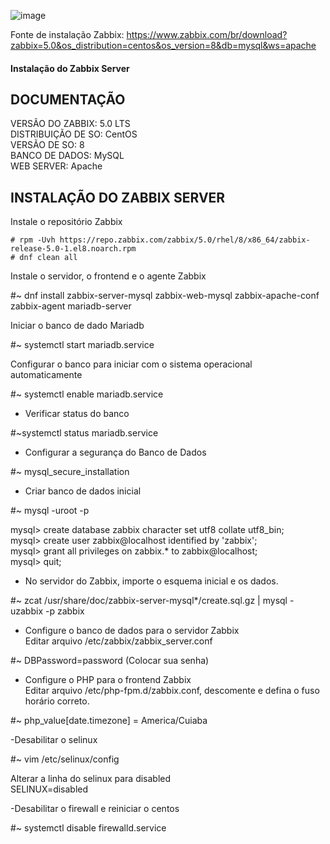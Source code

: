 

![image](https://user-images.githubusercontent.com/30474126/121080549-8cc42f80-c7a9-11eb-9e70-f3ad1137b502.png)

Fonte de instalação Zabbix: https://www.zabbix.com/br/download?zabbix=5.0&os_distribution=centos&os_version=8&db=mysql&ws=apache

#### Instalação do Zabbix Server 

## DOCUMENTAÇÃO ##
VERSÃO DO ZABBIX: 5.0 LTS   
DISTRIBUIÇÃO DE SO: CentOS   
VERSÃO DE SO: 8   
BANCO DE DADOS: MySQL   
WEB SERVER: Apache   
  
## INSTALAÇÃO DO ZABBIX SERVER ##   
Instale o repositório Zabbix   

    # rpm -Uvh https://repo.zabbix.com/zabbix/5.0/rhel/8/x86_64/zabbix-release-5.0-1.el8.noarch.rpm   
    # dnf clean all   

Instale o servidor, o frontend e o agente Zabbix   

#~ dnf install zabbix-server-mysql zabbix-web-mysql zabbix-apache-conf zabbix-agent mariadb-server   

Iniciar o banco de dado Mariadb  

#~ systemctl start mariadb.service   

Configurar o banco para iniciar com o sistema operacional automaticamente  

#~ systemctl enable mariadb.service   

- Verificar status do banco   

#~systemctl status mariadb.service  

- Configurar a segurança do Banco de Dados  

#~ mysql_secure_installation    

- Criar banco de dados inicial  

#~ mysql -uroot -p  

mysql> create database zabbix character set utf8 collate utf8_bin;   
mysql> create user zabbix@localhost identified by 'zabbix';      
mysql> grant all privileges on zabbix.* to zabbix@localhost;   
mysql> quit;  

- No servidor do Zabbix, importe o esquema inicial e os dados.    

#~ zcat /usr/share/doc/zabbix-server-mysql*/create.sql.gz | mysql -uzabbix -p zabbix   

- Configure o banco de dados para o servidor Zabbix   
Editar arquivo /etc/zabbix/zabbix_server.conf   

#~ DBPassword=password (Colocar sua senha)  

- Configure o PHP para o frontend Zabbix    
Editar arquivo /etc/php-fpm.d/zabbix.conf, descomente e defina o fuso horário correto.   

#~ php_value[date.timezone] = America/Cuiaba  

-Desabilitar o selinux   

#~ vim /etc/selinux/config   

Alterar a linha do selinux para disabled   
SELINUX=disabled  

-Desabilitar o firewall e reiniciar o centos   

#~ systemctl disable firewalld.service   



